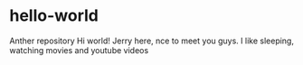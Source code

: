 # hello-world
Anther repository
Hi world!
Jerry here, nce to meet you guys. I like sleeping, watching movies and youtube videos
